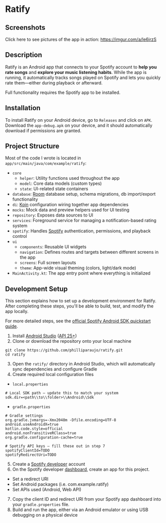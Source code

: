 # Ratify
## Screenshots
Click here to see pictures of the app in action: https://imgur.com/a/le6irzS
## Description
Ratify is an Android app that connects to your Spotify account to **help you rate songs** and **explore your music listening habits**. While the app is running, it automatically tracks songs played on Spotify and lets you quickly rate them—either during playback or afterward. 

Full functionality requires the Spotify app to be installed.
## Installation
To install Ratify on your Android device, go to `Releases` and click on `APK`. Download the `app-debug.apk` on your device, and it should automatically download if permissions are granted.
## Project Structure
Most of the code I wrote is located in `app/src/main/java/com/example/ratify`:

- `core`
  - `helper`: Utility functions used throughout the app
  - `model`: Core data models (custom types)
  - `state`: UI-related state containers
- `database`: [Room](https://developer.android.com/training/data-storage/room) database setup, schema migrations, db import/export functionality
- `di`: [Koin](https://insert-koin.io/) configuration wiring together app dependencies
- `mocks`: Mock data and preview helpers used for UI testing
- `repository`: Exposes data sources to UI
- `services`: Foreground service for managing a notification-based rating system 
- `spotify`: Handles [Spotify](https://developer.spotify.com/documentation/android) authentication, permissions, and playback control
- `ui`
  - `components`: Reusable UI widgets
  - `navigation`: Defines routes and targets between different screens in the app
  - `screens`: Full screen layouts
  - `theme`: App-wide visual theming (colors, light/dark mode)
- `MainActivity.kt`: The app entry point where everything is initialized

## Development Setup
This section explains how to set up a development environment for Ratify. After completing these steps, you'll be able to build, test, and modify the app locally. 

For more detailed steps, see the [official Spotify Android SDK quickstart guide](https://developer.spotify.com/documentation/android/tutorials/getting-started).

1. Install [Android Studio](https://developer.android.com/studio) ([API 25+](https://developer.android.com/tools/releases/platforms))
2. Clone or download the repository onto your local machine
```
git clone https://github.com/philliparaujo/ratify.git
cd ratify
```
3. Open the `ratify/` directory in Android Studio, which will automatically sync dependencies and configure Gradle
4. Create required local configuration files
- `local.properties`
```
# Local SDK path – update this to match your system
sdk.dir=<path\\to\\folder>\\Android\\Sdk
```

- `gradle.properties`
```
# Gradle settings
org.gradle.jvmargs=-Xmx2048m -Dfile.encoding=UTF-8
android.useAndroidX=true
kotlin.code.style=official
android.nonTransitiveRClass=true
org.gradle.configuration-cache=true

# Spotify API keys – fill these out in step 7
spotifyClientId=TODO
spotifyRedirectUri=TODO
```

5. Create a [Spotify developer](https://developer.spotify.com/) account
6. On the Spotify developer [dashboard](https://developer.spotify.com/dashboard), create an app for this project.
- Set a redirect URI
- Set Android packages (i.e. com.example.ratify)
- Set APIs used (Android, Web API)
7. Copy the client ID and redirect URI from your Spotify app dashboard into your `gradle.properties` file.
8. Build and run the app, either via an Android emulator or using USB debugging on a physical device
